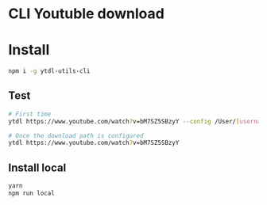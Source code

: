 # CLI Youtuble download

# Install

```bash
npm i -g ytdl-utils-cli
```

## Test

```bash
# First time
ytdl https://www.youtube.com/watch?v=bM7SZ5SBzyY --config /User/[username]/Downloads

# Once the download path is configured
ytdl https://www.youtube.com/watch?v=bM7SZ5SBzyY
```

## Install local

```bash
yarn
npm run local
```
